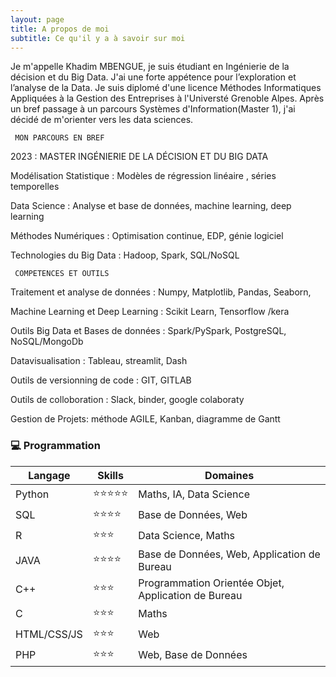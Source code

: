```yaml
---
layout: page
title: A propos de moi
subtitle: Ce qu'il y a à savoir sur moi
---
```


Je m'appelle Khadim MBENGUE, je suis étudiant en Ingénierie de la décision et du Big Data.
J'ai une forte appétence pour l’exploration et l’analyse de la Data.
Je suis diplomé d'une licence Méthodes Informatiques Appliquées à la Gestion des Entreprises à l'Universté Grenoble Alpes.
Après un bref passage à un parcours Systèmes d'Information(Master 1), j'ai décidé de m'orienter vers les data sciences.

     MON PARCOURS EN BREF

2023 : MASTER INGÉNIERIE DE LA DÉCISION ET DU BIG DATA

Modélisation Statistique : Modèles de régression linéaire , séries temporelles

Data Science : Analyse et base de données, machine learning, deep learning 

Méthodes Numériques : Optimisation continue, EDP, génie logiciel 

Technologies du Big Data : Hadoop, Spark, SQL/NoSQL


     COMPETENCES ET OUTILS

Traitement et analyse de données : Numpy, Matplotlib, Pandas, Seaborn, 

Machine Learning et Deep Learning : Scikit Learn, Tensorflow /kera 

Outils Big Data et Bases de données : Spark/PySpark, PostgreSQL, NoSQL/MongoDb

Datavisualisation : Tableau, streamlit, Dash

Outils de versionning de code : GIT, GITLAB

Outils de colloboration : Slack, binder, google colaboraty

Gestion de Projets: méthode AGILE, Kanban, diagramme de Gantt

### 💻 Programmation

|Langage|Skills|Domaines|
|--------|------|-------|
|Python|⭐️⭐️⭐️⭐️⭐️️|Maths, IA, Data Science|
|SQL|⭐️⭐️⭐️⭐|Base de Données, Web|
|R|⭐️⭐️⭐|Data Science, Maths|
|JAVA|⭐️⭐️⭐️⭐|Base de Données, Web, Application de Bureau|
|C++|⭐️⭐️⭐|Programmation Orientée Objet, Application de Bureau |
|C|⭐️⭐️⭐|Maths|
|HTML/CSS/JS|⭐️⭐️⭐|Web|
|PHP|⭐️⭐️⭐|Web, Base de Données|